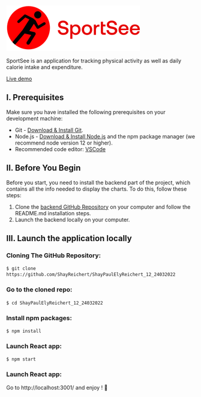 [![SportSee Logo](https://raw.githubusercontent.com/ShayReichert/ShayPaulElyReichert_12_24032022/572ea7c8419383ad283020af9d8cfd8229f2f379/src/assets/logo.svg)](https://github.com/ShayReichert/ShayPaulElyReichert_12_24032022)

SportSee is an application for tracking physical activity as well as daily calorie intake and expenditure.

[Live demo](#)

## I. Prerequisites
Make sure you have installed the following prerequisites on your development machine:
* Git - [Download & Install Git](https://git-scm.com/downloads).
* Node.js - [Download & Install Node.js](https://nodejs.org/en/download/) and the npm package manager (we recommend node version 12 or higher).
* Recommended code editor: [VSCode](https://code.visualstudio.com/)


## II. Before You Begin
Before you start, you need to install the backend part of the project, which contains all the info needed to display the charts. 
To do this, follow these steps:

1. Clone the [backend GitHub Repository](https://github.com/OpenClassrooms-Student-Center/P9-front-end-dashboard) on your computer and follow the README.md installation steps.
2. Launch the backend locally on your computer.


## III. Launch the application locally
### Cloning The GitHub Repository:

```
$ git clone https://github.com/ShayReichert/ShayPaulElyReichert_12_24032022
```

### Go to the cloned repo:
```
$ cd ShayPaulElyReichert_12_24032022
```

### Install npm packages:
```
$ npm install
```

### Launch React app:
```
$ npm start
```

### Launch React app:
Go to http://localhost:3001/ and enjoy ! :partying_face: